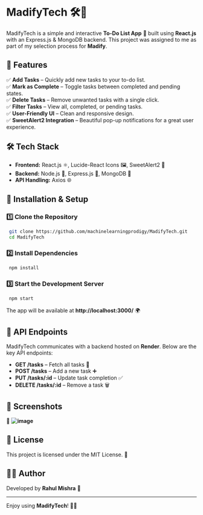 # MadifyTech 🛠️🚀

MadifyTech is a simple and interactive **To-Do List App** 📝 built using **React.js** with an Express.js & MongoDB backend. This project was assigned to me as part of my selection process for **Madify**.

## 🌟 Features

✅ **Add Tasks** – Quickly add new tasks to your to-do list.  
✅ **Mark as Complete** – Toggle tasks between completed and pending states.  
✅ **Delete Tasks** – Remove unwanted tasks with a single click.  
✅ **Filter Tasks** – View all, completed, or pending tasks.  
✅ **User-Friendly UI** – Clean and responsive design.  
✅ **SweetAlert2 Integration** – Beautiful pop-up notifications for a great user experience.  

## 🛠️ Tech Stack

- **Frontend:** React.js ⚛️, Lucide-React Icons 🖼️, SweetAlert2 🎉
- **Backend:** Node.js 🌿, Express.js 🚀, MongoDB 🍃
- **API Handling:** Axios 🌐

## 🎯 Installation & Setup

### 1️⃣ Clone the Repository
```bash
 git clone https://github.com/machinelearningprodigy/MadifyTech.git
 cd MadifyTech
```

### 2️⃣ Install Dependencies
```bash
 npm install
```

### 3️⃣ Start the Development Server
```bash
 npm start
```

The app will be available at **http://localhost:3000/** 🌍

## 🔗 API Endpoints
MadifyTech communicates with a backend hosted on **Render**. Below are the key API endpoints:

- **GET /tasks** – Fetch all tasks 📝
- **POST /tasks** – Add a new task ➕
- **PUT /tasks/:id** – Update task completion ✅
- **DELETE /tasks/:id** – Remove a task 🗑️

## 📸 Screenshots

🚀 **![image](https://github.com/user-attachments/assets/d6b3e4a3-9853-4e74-9e20-a1a37e5f3e72)**

## 📜 License
This project is licensed under the MIT License. 📝

## 👨‍💻 Author
Developed by **Rahul Mishra** 🚀

---

Enjoy using **MadifyTech**! 🎯🚀

